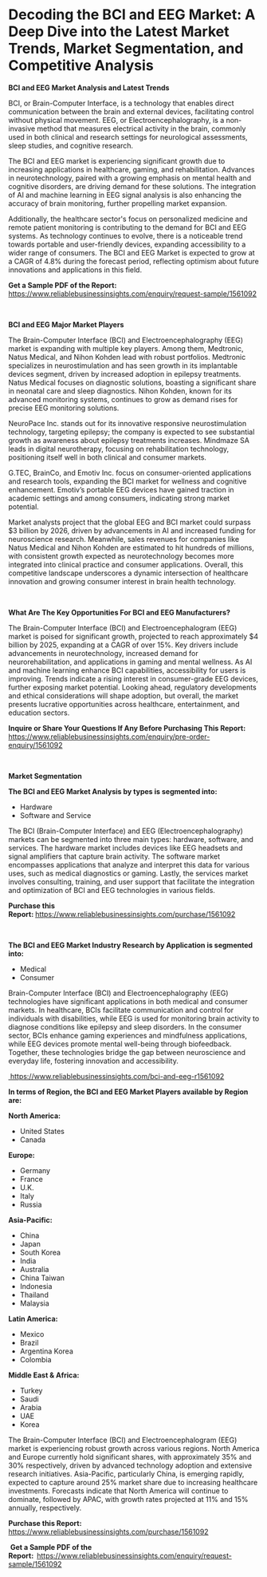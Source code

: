 <p><h1>Decoding the BCI and EEG Market: A Deep Dive into the Latest Market Trends, Market Segmentation, and Competitive Analysis</h1></p><p><strong>BCI and EEG Market Analysis and Latest Trends</strong></p>
<p><p>BCI, or Brain-Computer Interface, is a technology that enables direct communication between the brain and external devices, facilitating control without physical movement. EEG, or Electroencephalography, is a non-invasive method that measures electrical activity in the brain, commonly used in both clinical and research settings for neurological assessments, sleep studies, and cognitive research.</p><p>The BCI and EEG market is experiencing significant growth due to increasing applications in healthcare, gaming, and rehabilitation. Advances in neurotechnology, paired with a growing emphasis on mental health and cognitive disorders, are driving demand for these solutions. The integration of AI and machine learning in EEG signal analysis is also enhancing the accuracy of brain monitoring, further propelling market expansion.</p><p>Additionally, the healthcare sector's focus on personalized medicine and remote patient monitoring is contributing to the demand for BCI and EEG systems. As technology continues to evolve, there is a noticeable trend towards portable and user-friendly devices, expanding accessibility to a wider range of consumers. The BCI and EEG Market is expected to grow at a CAGR of 4.8% during the forecast period, reflecting optimism about future innovations and applications in this field.</p></p>
<p><strong>Get a Sample PDF of the Report:&nbsp;</strong> <a href="https://www.reliablebusinessinsights.com/enquiry/request-sample/1561092?utm_campaign=2318&utm_medium=2&utm_source=Github&utm_content=ia&utm_term=13042025&utm_id=bci-and-eeg">https://www.reliablebusinessinsights.com/enquiry/request-sample/1561092</a></p>
<p>&nbsp;</p>
<p><strong>BCI and EEG Major Market Players</strong></p>
<p><p>The Brain-Computer Interface (BCI) and Electroencephalography (EEG) market is expanding with multiple key players. Among them, Medtronic, Natus Medical, and Nihon Kohden lead with robust portfolios. Medtronic specializes in neurostimulation and has seen growth in its implantable devices segment, driven by increased adoption in epilepsy treatments. Natus Medical focuses on diagnostic solutions, boasting a significant share in neonatal care and sleep diagnostics. Nihon Kohden, known for its advanced monitoring systems, continues to grow as demand rises for precise EEG monitoring solutions.</p><p>NeuroPace Inc. stands out for its innovative responsive neurostimulation technology, targeting epilepsy; the company is expected to see substantial growth as awareness about epilepsy treatments increases. Mindmaze SA leads in digital neurotherapy, focusing on rehabilitation technology, positioning itself well in both clinical and consumer markets.</p><p>G.TEC, BrainCo, and Emotiv Inc. focus on consumer-oriented applications and research tools, expanding the BCI market for wellness and cognitive enhancement. Emotiv’s portable EEG devices have gained traction in academic settings and among consumers, indicating strong market potential.</p><p>Market analysts project that the global EEG and BCI market could surpass $3 billion by 2026, driven by advancements in AI and increased funding for neuroscience research. Meanwhile, sales revenues for companies like Natus Medical and Nihon Kohden are estimated to hit hundreds of millions, with consistent growth expected as neurotechnology becomes more integrated into clinical practice and consumer applications. Overall, this competitive landscape underscores a dynamic intersection of healthcare innovation and growing consumer interest in brain health technology.</p></p>
<p>&nbsp;</p>
<p><strong>What Are The Key Opportunities For BCI and EEG Manufacturers?</strong></p>
<p><p>The Brain-Computer Interface (BCI) and Electroencephalogram (EEG) market is poised for significant growth, projected to reach approximately $4 billion by 2025, expanding at a CAGR of over 15%. Key drivers include advancements in neurotechnology, increased demand for neurorehabilitation, and applications in gaming and mental wellness. As AI and machine learning enhance BCI capabilities, accessibility for users is improving. Trends indicate a rising interest in consumer-grade EEG devices, further exposing market potential. Looking ahead, regulatory developments and ethical considerations will shape adoption, but overall, the market presents lucrative opportunities across healthcare, entertainment, and education sectors.</p></p>
<p><strong>Inquire or Share Your Questions If Any Before Purchasing This Report:</strong> <a href="https://www.reliablebusinessinsights.com/enquiry/pre-order-enquiry/1561092?utm_campaign=2318&utm_medium=2&utm_source=Github&utm_content=ia&utm_term=13042025&utm_id=bci-and-eeg">https://www.reliablebusinessinsights.com/enquiry/pre-order-enquiry/1561092</a></p>
<p>&nbsp;</p>
<p><strong>Market Segmentation</strong></p>
<p><strong>The BCI and EEG Market Analysis by types is segmented into:</strong></p>
<p><ul><li>Hardware</li><li>Software and Service</li></ul></p>
<p><p>The BCI (Brain-Computer Interface) and EEG (Electroencephalography) markets can be segmented into three main types: hardware, software, and services. The hardware market includes devices like EEG headsets and signal amplifiers that capture brain activity. The software market encompasses applications that analyze and interpret this data for various uses, such as medical diagnostics or gaming. Lastly, the services market involves consulting, training, and user support that facilitate the integration and optimization of BCI and EEG technologies in various fields.</p></p>
<p><strong>Purchase this Report:&nbsp;</strong><a href="https://www.reliablebusinessinsights.com/purchase/1561092?utm_campaign=2318&utm_medium=2&utm_source=Github&utm_content=ia&utm_term=13042025&utm_id=bci-and-eeg">https://www.reliablebusinessinsights.com/purchase/1561092</a></p>
<p>&nbsp;</p>
<p><strong>The BCI and EEG Market Industry Research by Application is segmented into:</strong></p>
<p><ul><li>Medical</li><li>Consumer</li></ul></p>
<p><p>Brain-Computer Interface (BCI) and Electroencephalography (EEG) technologies have significant applications in both medical and consumer markets. In healthcare, BCIs facilitate communication and control for individuals with disabilities, while EEG is used for monitoring brain activity to diagnose conditions like epilepsy and sleep disorders. In the consumer sector, BCIs enhance gaming experiences and mindfulness applications, while EEG devices promote mental well-being through biofeedback. Together, these technologies bridge the gap between neuroscience and everyday life, fostering innovation and accessibility.</p></p>
<p><a href="https://www.reliablebusinessinsights.com/bci-and-eeg-r1561092?utm_campaign=2318&utm_medium=2&utm_source=Github&utm_content=ia&utm_term=13042025&utm_id=bci-and-eeg">&nbsp;https://www.reliablebusinessinsights.com/bci-and-eeg-r1561092</a></p>
<p><strong>In terms of Region, the BCI and EEG Market Players available by Region are:</strong></p>
<p>
    <p> <strong> North America: </strong>
        <ul>
            <li>United States</li>
            <li>Canada</li>
        </ul>
        </p> 
    <p> <strong> Europe: </strong>
        <ul>
            <li>Germany</li>
            <li>France</li>
            <li>U.K.</li>
            <li>Italy</li>
            <li>Russia</li>
        </ul>
        </p> 
    <p> <strong> Asia-Pacific: </strong>
        <ul>
            <li>China</li>
            <li>Japan</li>
            <li>South Korea</li>
            <li>India</li>
            <li>Australia</li>
            <li>China Taiwan</li>
            <li>Indonesia</li>
            <li>Thailand</li>
            <li>Malaysia</li>
        </ul>
        </p> 
    <p> <strong> Latin America: </strong>
        <ul>
            <li>Mexico</li>
            <li>Brazil</li>
            <li>Argentina Korea</li>
            <li>Colombia</li>
        </ul>
        </p> 
    <p> <strong> Middle East & Africa: </strong>
        <ul>
            <li>Turkey</li>
            <li>Saudi</li>
            <li>Arabia</li>
            <li>UAE</li>
            <li>Korea</li>
        </ul>
    </p>
    </p>
<p><p>The Brain-Computer Interface (BCI) and Electroencephalogram (EEG) market is experiencing robust growth across various regions. North America and Europe currently hold significant shares, with approximately 35% and 30% respectively, driven by advanced technology adoption and extensive research initiatives. Asia-Pacific, particularly China, is emerging rapidly, expected to capture around 25% market share due to increasing healthcare investments. Forecasts indicate that North America will continue to dominate, followed by APAC, with growth rates projected at 11% and 15% annually, respectively.</p></p>
<p><strong>Purchase this Report: </strong><a href="https://www.reliablebusinessinsights.com/purchase/1561092?utm_campaign=2318&utm_medium=2&utm_source=Github&utm_content=ia&utm_term=13042025&utm_id=bci-and-eeg">https://www.reliablebusinessinsights.com/purchase/1561092</a></p>
<p>&nbsp;<strong>Get a Sample PDF of the Report:&nbsp;&nbsp;</strong><a href="https://www.reliablebusinessinsights.com/enquiry/request-sample/1561092?utm_campaign=2318&utm_medium=2&utm_source=Github&utm_content=ia&utm_term=13042025&utm_id=bci-and-eeg">https://www.reliablebusinessinsights.com/enquiry/request-sample/1561092</a></p>
<p><strong></strong></p>
<p><p></p><p></p><p></p></p>